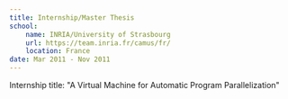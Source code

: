 ```yaml
---
title: Internship/Master Thesis
school:
    name: INRIA/University of Strasbourg
    url: https://team.inria.fr/camus/fr/
    location: France
date: Mar 2011 - Nov 2011
---
```


Internship title: "A Virtual Machine for Automatic Program Parallelization"
